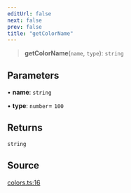 ```yaml
---
editUrl: false
next: false
prev: false
title: "getColorName"
---
```


> **getColorName**(`name`, `type`): `string`

## Parameters

• **name**: `string`

• **type**: `number`= `100`

## Returns

`string`

## Source

[colors.ts:16](https://github.com/nodenogg-in/alpha-p2p/blob/d624cf9b15dbfd7fc2661f690e3277335e5f9583/packages/framework/src/colors.ts#L16)
